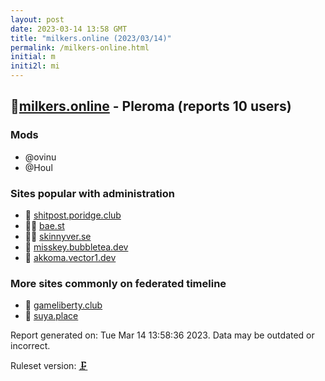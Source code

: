 ```yaml
---
layout: post
date: 2023-03-14 13:58 GMT
title: "milkers.online (2023/03/14)"
permalink: /milkers-online.html
initial: m
initi2l: mi
---
```


## 🐘[milkers.online](https://milkers.online) - Pleroma (reports 10 users)

### Mods
 * @ovinu
 * @Houl

### Sites popular with administration

* 🐘 [shitpost.poridge.club](/shitpost-poridge-club.html)
* 🦝🧸 [bae.st](/bae-st.html)
* 🦝🧸 [skinnyver.se](/skinnyver-se.html)
* 🐘 [misskey.bubbletea.dev](/misskey-bubbletea-dev.html)
* 🐘 [akkoma.vector1.dev](/akkoma-vector1-dev.html)

### More sites commonly on federated timeline

* 🦝 [gameliberty.club](/gameliberty-club.html)
* 🦝 [suya.place](/suya-place.html)

Report generated on: Tue Mar 14 13:58:36 2023. Data may be outdated or incorrect.

Ruleset version: [🗜](/version-clamp)
